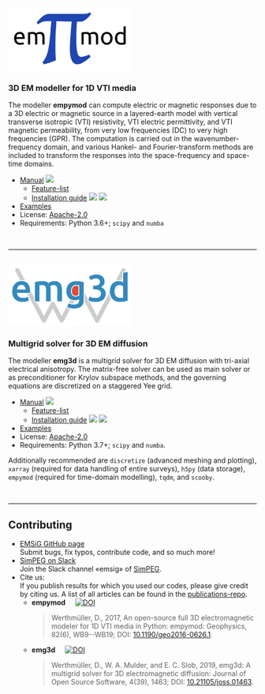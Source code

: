 <img src="./assets/logo-empymod-plain.png" alt="empymod" width="250"/>

### 3D EM modeller for 1D VTI media

The modeller **empymod** can compute electric or magnetic responses due to a
3D electric or magnetic source in a layered-earth model with vertical
transverse isotropic (VTI) resistivity, VTI electric permittivity, and VTI
magnetic permeability, from very low frequencies (DC) to very high frequencies
(GPR). The computation is carried out in the wavenumber-frequency domain, and
various Hankel- and Fourier-transform methods are included to transform the
responses into the space-frequency and space-time domains.

- <i class="fas fa-book fa-lg"></i> [Manual](https://empymod.emsig.xyz/en/stable) [![](https://img.shields.io/readthedocs/empymod/stable.svg?label=rtfd)](https://empymod.emsig.xyz/en/stable)
  - <i class="fas fa-copy fa-lg"></i> [Feature-list](https://empymod.emsig.xyz/en/stable/index.html#features)
  - <i class="fas fa-laptop-code fa-lg"></i> [Installation guide](https://empymod.emsig.xyz/en/stable/manual.html#installation) [![](https://img.shields.io/conda/v/conda-forge/empymod.svg)](https://anaconda.org/conda-forge/empymod) [![](https://img.shields.io/pypi/v/empymod.svg)](https://pypi.python.org/pypi/empymod)
- <i class="fas fa-scroll fa-lg"></i> [Examples](https://empymod.emsig.xyz/en/stable/examples)
- <i class="fas fa-balance-scale fa-lg"></i> License: [Apache-2.0](http://www.apache.org/licenses/LICENSE-2.0)
- <i class="fab fa-python fa-lg"></i> Requirements: Python 3.6+; `scipy` and `numba`

<br>
<hr style="height:1px;border:none;color:#000000; background:#000000">
<br>
<img src="./assets/logo-emg3d-transp-web.png" alt="emg3d" width="250"/>

### Multigrid solver for 3D EM diffusion

The modeller **emg3d** is a multigrid solver for 3D EM diffusion with tri-axial
electrical anisotropy. The matrix-free solver can be used as main solver or as
preconditioner for Krylov subspace methods, and the governing equations are
discretized on a staggered Yee grid.

- <i class="fas fa-book fa-lg"></i> [Manual](https://emg3d.emsig.xyz/en/stable) [![](https://img.shields.io/readthedocs/emg3d/stable.svg?label=rtfd)](https://emg3d.emsig.xyz/en/stable)
  - <i class="fas fa-copy fa-lg"></i> [Feature-list](https://emg3d.emsig.xyz/en/stable/index.html#features)
  - <i class="fas fa-laptop-code fa-lg"></i> [Installation guide](https://emg3d.emsig.xyz/en/stable/usage.html#installation) [![](https://img.shields.io/conda/v/conda-forge/emg3d.svg)](https://anaconda.org/conda-forge/emg3d) [![](https://img.shields.io/pypi/v/emg3d.svg)](https://pypi.python.org/pypi/emg3d)
- <i class="fas fa-scroll fa-lg"></i> [Examples](https://emsig.emsig.xyz/emg3d-gallery/gallery)
- <i class="fas fa-balance-scale fa-lg"></i> License: [Apache-2.0](http://www.apache.org/licenses/LICENSE-2.0)
- <i class="fab fa-python fa-lg"></i> Requirements: Python 3.7+; `scipy` and `numba`.

Additionally recommended are `discretize` (advanced meshing and plotting), `xarray` (required for data handling of entire surveys), `h5py` (data storage), `empymod` (required for time-domain modelling), `tqdm`, and `scooby`.

<br>
<hr style="height:1px;border:none;color:#000000; background:#000000">

## <i class="fas fa-users fa-2x"></i> Contributing

- <i class="fab fa-github fa-lg"></i>
  [EMSiG GitHub page](https://github.com/emsig)  
  Submit bugs, fix typos, contribute code, and so much more!
- <i class="fab fa-slack fa-lg"></i>
  [SimPEG on Slack](http://slack.simpeg.xyz)  
  Join the Slack channel &laquo;emsig&raquo; of [SimPEG](https://simpeg.xyz).
- <i class="fas fa-bookmark fa-lg"></i>Cite us:  
  If you publish results for which you used our codes, please give credit by
  citing us. A list of all articles can be found in the
  [publications-repo](https://github.com/emsig/publications).
  - <i class="fas fa-code fa-lg"></i> **empymod** &nbsp; &nbsp; [![DOI](https://zenodo.org/badge/DOI/10.5281/zenodo.593094.svg)](https://doi.org/10.5281/zenodo.593094)
      > Werthmüller, D., 2017, An open-source full 3D electromagnetic modeler
      > for 1D VTI media in Python: empymod: Geophysics, 82(6), WB9--WB19;
      > DOI:&nbsp;[10.1190/geo2016-0626.1](http://doi.org/10.1190/geo2016-0626.1).
  - <i class="fas fa-code fa-lg"></i> **emg3d** &nbsp; &nbsp; [![DOI](https://zenodo.org/badge/DOI/10.5281/zenodo.3229006.svg)](https://doi.org/10.5281/zenodo.3229006)  
      > Werthmüller, D., W. A. Mulder, and E. C. Slob, 2019, emg3d: A multigrid
      > solver for 3D electromagnetic diffusion: Journal of Open Source Software,
      > 4(39), 1463; DOI:&nbsp;[10.21105/joss.01463](http://joss.theoj.org/papers/d559f2dbd8538007937797122887df0c).
